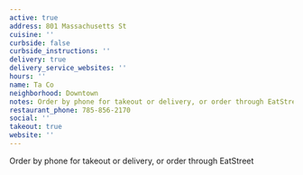 ```yaml
---
active: true
address: 801 Massachusetts St
cuisine: ''
curbside: false
curbside_instructions: ''
delivery: true
delivery_service_websites: ''
hours: ''
name: Ta Co
neighborhood: Downtown
notes: Order by phone for takeout or delivery, or order through EatStreet
restaurant_phone: 785-856-2170
social: ''
takeout: true
website: ''
---
```


Order by phone for takeout or delivery, or order through EatStreet
